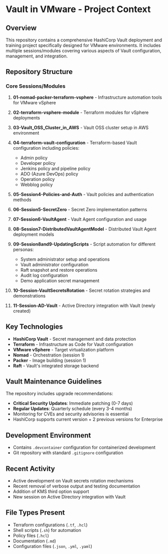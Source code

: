 # Vault in VMware - Project Context

## Overview
This repository contains a comprehensive HashiCorp Vault deployment and training project specifically designed for VMware environments. It includes multiple sessions/modules covering various aspects of Vault configuration, management, and integration.

## Repository Structure

### Core Sessions/Modules

1. **01-nomad-packer-terraform-vsphere** - Infrastructure automation tools for VMware vSphere
2. **02-terraform-vsphere-module** - Terraform modules for vSphere deployments
3. **03-Vault_OSS_Cluster_in_AWS** - Vault OSS cluster setup in AWS environment
4. **04-terraform-vault-configuration** - Terraform-based Vault configuration including policies:
   - Admin policy
   - Developer policy
   - Jenkins policy and pipeline policy
   - ADO (Azure DevOps) policy
   - Operation policy
   - Webblog policy

5. **05-Session4-Policies-and-Auth** - Vault policies and authentication methods
6. **06-Session5-SecretZero** - Secret Zero implementation patterns
7. **07-Session6-VaultAgent** - Vault Agent configuration and usage
8. **08-Session7-DistributedVaultAgentModel** - Distributed Vault Agent deployment models
9. **09-Session8and9-UpdatingScripts** - Script automation for different personas:
   - System administrator setup and operations
   - Vault administrator configuration
   - Raft snapshot and restore operations
   - Audit log configuration
   - Demo application secret management

10. **10-Session-VaultSecretsRotation** - Secret rotation strategies and demonstrations
11. **11-Session-AD-Vault** - Active Directory integration with Vault (newly created)

## Key Technologies
- **HashiCorp Vault** - Secret management and data protection
- **Terraform** - Infrastructure as Code for Vault configuration
- **VMware vSphere** - Target virtualization platform
- **Nomad** - Orchestration (session 1)
- **Packer** - Image building (session 1)
- **Raft** - Vault's integrated storage backend

## Vault Maintenance Guidelines
The repository includes upgrade recommendations:
- **Critical Security Updates**: Immediate patching (0-7 days)
- **Regular Updates**: Quarterly schedule (every 3-4 months)
- Monitoring for CVEs and security advisories is essential
- HashiCorp supports current version + 2 previous versions for Enterprise

## Development Environment
- Contains `.devcontainer` configuration for containerized development
- Git repository with standard `.gitignore` configuration

## Recent Activity
- Active development on Vault secrets rotation mechanisms
- Recent removal of verbose output and testing documentation
- Addition of KMS third option support
- New session on Active Directory integration with Vault

## File Types Present
- Terraform configurations (`.tf`, `.hcl`)
- Shell scripts (`.sh`) for automation
- Policy files (`.hcl`)
- Documentation (`.md`)
- Configuration files (`.json`, `.yml`, `.yaml`)